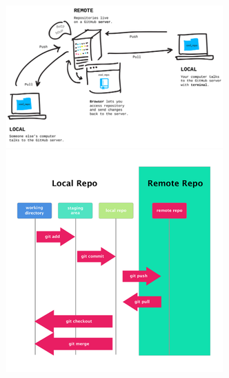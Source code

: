 
![alt text](https://github.com/vikramlance/knowledgePointers/blob/master/computerScience/git/remotes.png?raw=true)
![alt text](https://github.com/vikramlance/knowledgePointers/blob/master/computerScience/git/git_add_commit.png?raw=true)

